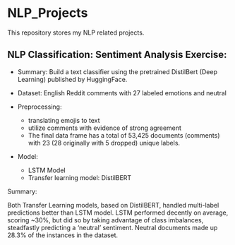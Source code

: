 # NLP_Projects

This repository stores my NLP related projects.

## NLP Classification: Sentiment Analysis Exercise:

- Summary:
Build a text classifier using the pretrained DistilBert (Deep Learning) published by HuggingFace.

- Dataset:
English Reddit comments with 27 labeled emotions and neutral

- Preprocessing:
  - translating emojis to text
  - utilize comments with evidence of strong agreement
  - The final data frame has a total of 53,425 documents (comments) with 23 (28 originally with 5 dropped) unique labels.
  
- Model:
  - LSTM Model
  - Transfer learning model: DistilBERT
  
 Summary:
 
 Both Transfer Learning models, based on DistilBERT, handled multi-label predictions better than LSTM model. LSTM performed decently on average, scoring ~30%, but did so by taking advantage of class imbalances, steadfastly predicting a ‘neutral’ sentiment. Neutral documents made up 28.3% of the instances in the dataset.

  
  
